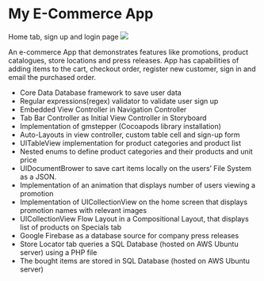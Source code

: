 # My E-Commerce App

Home tab, sign up and login page 
![](Demo_CollectionView_Signup_Login.gif)

An e-commerce App that demonstrates features like promotions, product catalogues, store locations and press releases. App has capabilities of adding items to the cart, checkout order, register new customer, sign in and email the purchased order.

*	Core Data Database framework to save user data
*	Regular expressions(regex) validator to validate user sign up
*	Embedded View Controller in Navigation Controller
*	Tab Bar Controller as Initial View Controller in Storyboard
*	Implementation of gmstepper (Cocoapods library installation)
*	Auto-Layouts in view controller, custom table cell and sign-up form
*	UITableView implementation for product categories and product list
*	Nested enums to define product categories and their products and unit price
*	UIDocumentBrower to save cart items locally on the users’ File System as a JSON.
*	Implementation of an animation that displays number of users viewing a promotion
*	Implementation of UICollectionView on the home screen that displays promotion names with relevant images
*	UICollectionView Flow Layout in a Compositional Layout, that displays list of products on Specials tab
*	Google Firebase as a database source for company press releases
*	Store Locator tab queries a SQL Database (hosted on AWS Ubuntu server) using a PHP file
*	The bought items are stored in SQL Database (hosted on AWS Ubuntu server)
